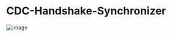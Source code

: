 # CDC-Handshake-Synchronizer

![image](https://github.com/longnt1241/CDC-Handshake-Synchronizer/assets/141429237/2ea4fccf-ea8b-4ff0-ba7b-a78d4817c27b)


